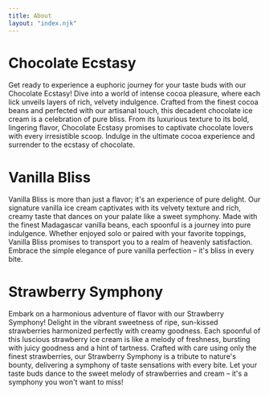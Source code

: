 ```yaml
---
title: About
layout: "index.njk"
---
```


# Chocolate Ecstasy

Get ready to experience a euphoric journey for your taste buds with our Chocolate Ecstasy! Dive into a world of intense cocoa pleasure, where each lick unveils layers of rich, velvety indulgence. Crafted from the finest cocoa beans and perfected with our artisanal touch, this decadent chocolate ice cream is a celebration of pure bliss. From its luxurious texture to its bold, lingering flavor, Chocolate Ecstasy promises to captivate chocolate lovers with every irresistible scoop. Indulge in the ultimate cocoa experience and surrender to the ecstasy of chocolate.

# Vanilla Bliss

Vanilla Bliss is more than just a flavor; it's an experience of pure delight. Our signature vanilla ice cream captivates with its velvety texture and rich, creamy taste that dances on your palate like a sweet symphony. Made with the finest Madagascar vanilla beans, each spoonful is a journey into pure indulgence. Whether enjoyed solo or paired with your favorite toppings, Vanilla Bliss promises to transport you to a realm of heavenly satisfaction. Embrace the simple elegance of pure vanilla perfection – it's bliss in every bite.

# Strawberry Symphony

Embark on a harmonious adventure of flavor with our Strawberry Symphony! Delight in the vibrant sweetness of ripe, sun-kissed strawberries harmonized perfectly with creamy goodness. Each spoonful of this luscious strawberry ice cream is like a melody of freshness, bursting with juicy goodness and a hint of tartness. Crafted with care using only the finest strawberries, our Strawberry Symphony is a tribute to nature's bounty, delivering a symphony of taste sensations with every bite. Let your taste buds dance to the sweet melody of strawberries and cream – it's a symphony you won't want to miss!